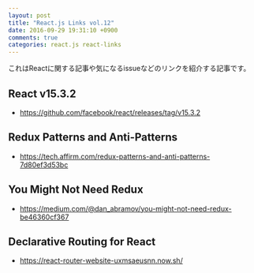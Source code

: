 ```yaml
---
layout: post
title: "React.js Links vol.12"
date: 2016-09-29 19:31:10 +0900
comments: true
categories: react.js react-links
---
```


これはReactに関する記事や気になるissueなどのリンクを紹介する記事です。

<!-- more -->

## React v15.3.2

* https://github.com/facebook/react/releases/tag/v15.3.2

## Redux Patterns and Anti-Patterns

* https://tech.affirm.com/redux-patterns-and-anti-patterns-7d80ef3d53bc

## You Might Not Need Redux

* https://medium.com/@dan_abramov/you-might-not-need-redux-be46360cf367

## Declarative Routing for React

* https://react-router-website-uxmsaeusnn.now.sh/
